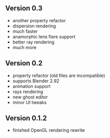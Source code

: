 ## Version 0.3
- another property refactor
- dispersion rendering
- much faster
- anamorphic lens flare support
- better ray rendering
- much more

## Version 0.2
- property refactor (old files are incompatible)
- supports Blender 2.92
- animation support
- rays rendering
- new ghost editor
- minor UI tweaks

## Version 0.1.2
- finished OpenGL rendering rewrite